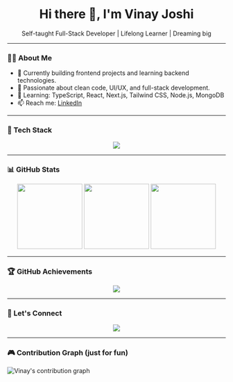 <h1 align="center">Hi there 👋, I'm Vinay Joshi</h1>

<p align="center">
  Self-taught Full-Stack Developer | Lifelong Learner | Dreaming big
</p>

---

### 🧑‍💻 About Me

- 💼 Currently building frontend projects and learning backend technologies.
- 🎯 Passionate about clean code, UI/UX, and full-stack development.
- 🚀 Learning: TypeScript, React, Next.js, Tailwind CSS, Node.js, MongoDB
- 📫 Reach me: [LinkedIn](https://linkedin.com/in/your-profile)

---

### 🚀 Tech Stack

<p align="center">
  <img src="https://skillicons.dev/icons?i=html,css,js,ts,react,nextjs,tailwind,nodejs,express,mongodb,mysql,git,github,vscode" />
</p>

---

### 📊 GitHub Stats

<div align="center">
  <img src="https://github-readme-stats.vercel.app/api?username=vinayjoshi&show_icons=true&theme=radical" height="150" />
  <img src="https://github-readme-streak-stats.herokuapp.com/?user=vinayjoshi&theme=radical" height="150" />
  <img src="https://github-readme-stats.vercel.app/api/top-langs/?username=vinayjoshi&layout=compact&theme=radical" height="150" />
</div>

---

### 🏆 GitHub Achievements

<div align="center">
  <img src="https://github-profile-trophy.vercel.app/?username=vinayjoshi&theme=algolia&no-frame=true&column=6" />
</div>

---

### 🔗 Let's Connect

<p align="center">
  <a href="https://linkedin.com/in/your-profile"><img src="https://img.shields.io/badge/LinkedIn-blue?logo=linkedin&style=for-the-badge" /></a>
</p>

---

### 🎮 Contribution Graph (just for fun)

<picture>
  <source media="(prefers-color-scheme: dark)" srcset="https://raw.githubusercontent.com/vinayjoshi/vinayjoshi/output/pacman-contribution-graph-dark.svg">
  <source media="(prefers-color-scheme: light)" srcset="https://raw.githubusercontent.com/vinayjoshi/vinayjoshi/output/pacman-contribution-graph.svg">
  <img alt="Vinay's contribution graph" src="https://raw.githubusercontent.com/vinayjoshi/vinayjoshi/output/pacman-contribution-graph.svg">
</picture>
